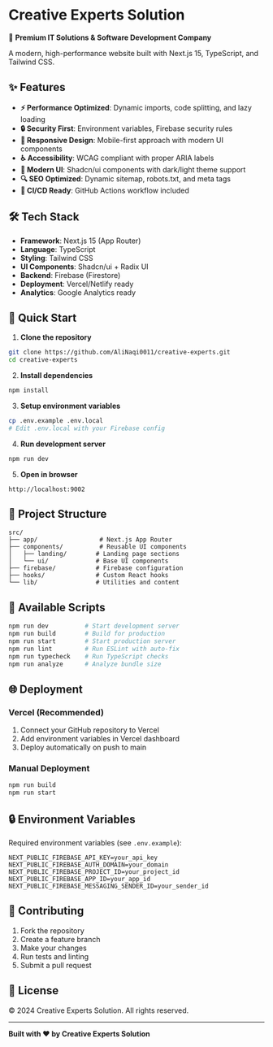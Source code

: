 # Creative Experts Solution

🚀 **Premium IT Solutions & Software Development Company**

A modern, high-performance website built with Next.js 15, TypeScript, and Tailwind CSS.

## ✨ Features

- **⚡ Performance Optimized**: Dynamic imports, code splitting, and lazy loading
- **🔒 Security First**: Environment variables, Firebase security rules
- **📱 Responsive Design**: Mobile-first approach with modern UI components
- **♿ Accessibility**: WCAG compliant with proper ARIA labels
- **🎨 Modern UI**: Shadcn/ui components with dark/light theme support
- **🔍 SEO Optimized**: Dynamic sitemap, robots.txt, and meta tags
- **🚀 CI/CD Ready**: GitHub Actions workflow included

## 🛠️ Tech Stack

- **Framework**: Next.js 15 (App Router)
- **Language**: TypeScript
- **Styling**: Tailwind CSS
- **UI Components**: Shadcn/ui + Radix UI
- **Backend**: Firebase (Firestore)
- **Deployment**: Vercel/Netlify ready
- **Analytics**: Google Analytics ready

## 🚀 Quick Start

1. **Clone the repository**
```bash
git clone https://github.com/AliNaqi0011/creative-experts.git
cd creative-experts
```

2. **Install dependencies**
```bash
npm install
```

3. **Setup environment variables**
```bash
cp .env.example .env.local
# Edit .env.local with your Firebase config
```

4. **Run development server**
```bash
npm run dev
```

5. **Open in browser**
```
http://localhost:9002
```

## 📁 Project Structure

```
src/
├── app/                 # Next.js App Router
├── components/          # Reusable UI components
│   ├── landing/        # Landing page sections
│   └── ui/             # Base UI components
├── firebase/           # Firebase configuration
├── hooks/              # Custom React hooks
└── lib/                # Utilities and content
```

## 🔧 Available Scripts

```bash
npm run dev          # Start development server
npm run build        # Build for production
npm run start        # Start production server
npm run lint         # Run ESLint with auto-fix
npm run typecheck    # Run TypeScript checks
npm run analyze      # Analyze bundle size
```

## 🌐 Deployment

### Vercel (Recommended)
1. Connect your GitHub repository to Vercel
2. Add environment variables in Vercel dashboard
3. Deploy automatically on push to main

### Manual Deployment
```bash
npm run build
npm run start
```

## 🔒 Environment Variables

Required environment variables (see `.env.example`):

```env
NEXT_PUBLIC_FIREBASE_API_KEY=your_api_key
NEXT_PUBLIC_FIREBASE_AUTH_DOMAIN=your_domain
NEXT_PUBLIC_FIREBASE_PROJECT_ID=your_project_id
NEXT_PUBLIC_FIREBASE_APP_ID=your_app_id
NEXT_PUBLIC_FIREBASE_MESSAGING_SENDER_ID=your_sender_id
```

## 🤝 Contributing

1. Fork the repository
2. Create a feature branch
3. Make your changes
4. Run tests and linting
5. Submit a pull request

## 📄 License

© 2024 Creative Experts Solution. All rights reserved.

---

**Built with ❤️ by Creative Experts Solution**